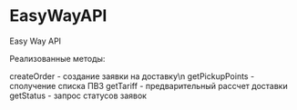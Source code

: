 # EasyWayAPI
Easy Way API

Реализованные методы:

createOrder - создание заявки на доставку\n
getPickupPoints - сполучение списка ПВЗ
getTariff - предварительный рассчет доставки
getStatus - запрос статусов заявок
